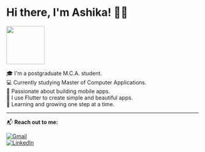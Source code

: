 # Hi there, I'm Ashika! 👋🏼  
<img src="https://user-images.githubusercontent.com/122165014/245285955-6a9adfd8-e635-4398-9399-c5d44a01298f.png
" width="100" />

🎓 I'm a postgraduate M.C.A. student.  
💻 Currently studying Master of Computer Applications.  
🌸 Passionate about building mobile apps.  
🧡 I use Flutter to create simple and beautiful apps.  
🌱 Learning and growing one step at a time.

---

📬 **Reach out to me:**

[![Gmail](https://img.shields.io/badge/Gmail-D14836?style=flat&logo=gmail&logoColor=white)](mailto:yourmail@gmail.com)  
[![LinkedIn](https://img.shields.io/badge/LinkedIn-0077B5?style=flat&logo=linkedin&logoColor=white)](https://www.linkedin.com/in/your-profile/)
